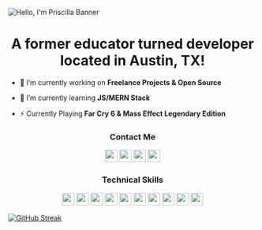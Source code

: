 ![Hello, I'm Priscilla Banner](https://i.ibb.co/S0nSr2N/Green-Abstract-Watercolor-Lifestyle-Linked-In-Banner-1.gif)

<h1 align="center">A former educator turned developer located in Austin, TX!</h1>

- 🔭 I’m currently working on **Freelance Projects & Open Source**

- 🌱 I’m currently learning **JS/MERN Stack**

- ⚡ Currently Playing **Far Cry 6 & Mass Effect Legendary Edition**

 <h3 align="center">Contact Me</h3>
  <p align="center">
    <a href="https://twitter.com/thepriscillad"><img src="https://img.shields.io/badge/Twitter-588157?&style=plastic&logo=twitter&logoColor=white" height=25></a>
    <a href="https://www.codewars.com/users/pndelossantos"><img src="https://img.shields.io/badge/Codewars-588157?style=plastic&logo=Codewars&logoColor=white" height=25></a>
    <a href="mailto:priscilla.n.delossantos@outlook.com"><img src="https://img.shields.io/badge/Email-588157?style=plastic&logo=gmail&logoColor=white" height=25></a>
    <a href="https://www.linkedin.com/in/pndelossantos/"><img src="https://img.shields.io/badge/LinkedIn-588157?style=plastic&logo=linkedin&logoColor=white" height=25></a>
    <!-- <a href="https://dev.to/#"><img src="https://img.shields.io/badge/Download_Resume-588157?style=plastic&logo=googledrive&logoColor=white" height=25></a> -->
  </p>



  <h3 align="center">Technical Skills</h3>
    <p align="center">
      <img src="https://img.shields.io/badge/HTML5-588157?style=plastic&logo=html5&logoColor=white" height=25>
      <img src="https://img.shields.io/badge/CSS3-588157?style=plastic&logo=css3&logoColor=white" height=25>
      <img src="https://img.shields.io/badge/JavaScript-588157?style=plastic&logo=javascript&logoColor=F7DF1E" height=25>
      <img src="https://img.shields.io/badge/Node.js-588157?style=plastic&logo=nodedotjs&logoColor=white" height=25>
      <img src="https://img.shields.io/badge/React-588157?style=plastic&logo=react&logoColor=61DAFB" height=25>
      <img src="https://img.shields.io/badge/Express.js-588157?style=plastic&logo=express&logoColor=white" height=25>
      <img src="https://img.shields.io/badge/MongoDB-588157?style=plastic&logo=mongodb&logoColor=white" height=25>
      <img src="https://img.shields.io/badge/Figma-588157?style=plastic&logo=figma&logoColor=white" height=25>
      <img src="https://img.shields.io/badge/Visual_Studio-588157?style=plastic&logo=visual%20studio&logoColor=white" height=25>
      <img src="https://img.shields.io/badge/GIT-588157?style=plastic&logo=git&logoColor=white" height=25>
    </p>
    
[![GitHub Streak](https://github-readme-streak-stats.herokuapp.com?user=pndelossantos&theme=green_nur&hide_border=true&date_format=M%20j%5B%2C%20Y%5D)](https://git.io/streak-stats)
